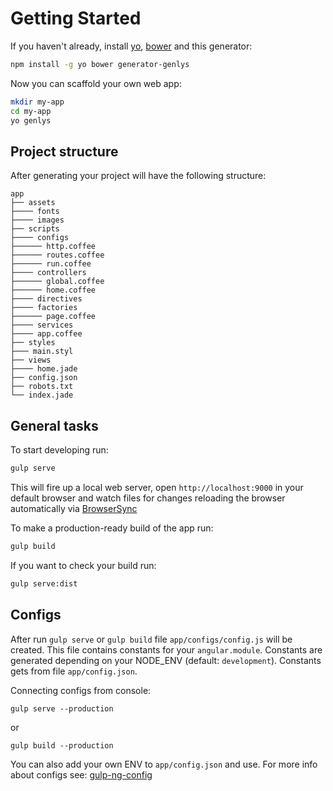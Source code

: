 # Getting Started

If you haven't already, install [yo](https://github.com/yeoman/yo), [bower](http://bower.io/) and this generator:

```sh
npm install -g yo bower generator-genlys
```

Now you can scaffold your own web app:

```sh
mkdir my-app
cd my-app
yo genlys
```

## Project structure
After generating your project will have the following structure:

```
app
├── assets
├──── fonts
├──── images
├── scripts
├──── configs
├────── http.coffee
├────── routes.coffee
├────── run.coffee
├──── controllers
├────── global.coffee
├────── home.coffee
├──── directives
├──── factories
├────── page.coffee
├──── services
├──── app.coffee
├── styles
├─── main.styl
├── views
├──── home.jade
├── config.json
├── robots.txt
└── index.jade
```

## General tasks
To start developing run:

```sh
gulp serve
```

This will fire up a local web server, open `http://localhost:9000` in your default browser and watch files for changes reloading the browser automatically via [BrowserSync](http://www.browsersync.io/)


To make a production-ready build of the app run:

```sh
gulp build
```

If you want to check your build run:

```sh
gulp serve:dist
```

## Configs
After run `gulp serve` or `gulp build` file `app/configs/config.js` will be created. This file contains constants for your `angular.module`.
Constants are generated depending on your NODE_ENV (default: `development`). Constants gets from file `app/config.json`.

Connecting configs from console:

```
gulp serve --production
```

or

```
gulp build --production
```

You can also add your own ENV to `app/config.json` and use. For more info about configs see: [gulp-ng-config](https://www.npmjs.com/package/gulp-ng-config)